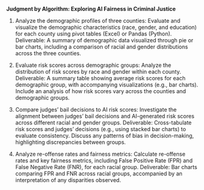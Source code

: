 **Judgment by Algorithm: Exploring AI Fairness in Criminal Justice**

1. Analyze the demographic profiles of three counties: Evaluate and visualize the demographic characteristics (race, gender, and education) for each county using pivot tables (Excel) or Pandas (Python).
  Deliverable: A summary of demographic data visualized through pie or bar charts, including a comparison of racial and gender distributions across     the three counties.

2. Evaluate risk scores across demographic groups: Analyze the distribution of risk scores by race and gender within each county.
  Deliverable: A summary table showing average risk scores for each demographic group, with accompanying visualizations (e.g., bar charts). Include an analysis of how risk scores vary across the counties and demographic groups.

3. Compare judges’ bail decisions to AI risk scores: Investigate the alignment between judges’ bail decisions and AI-generated risk scores across different racial and gender groups.
  Deliverable: Cross-tabulate risk scores and judges’ decisions (e.g., using stacked bar charts) to evaluate consistency. Discuss any patterns of bias in decision-making, highlighting discrepancies between groups.

4. Analyze re-offense rates and fairness metrics: Calculate re-offense rates and key fairness metrics, including False Positive Rate (FPR) and False Negative Rate (FNR), for each racial group.
  Deliverable: Bar charts comparing FPR and FNR across racial groups, accompanied by an interpretation of any disparities observed.

